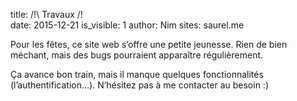 title: /!\ Travaux /!\
date: 2015-12-21
is_visible: 1
author: Nim
sites: saurel.me

Pour les fêtes, ce site web s’offre une petite jeunesse. Rien de bien méchant, mais des bugs pourraient apparaître régulièrement.

Ça avance bon train, mais il manque quelques fonctionnalités (l’authentification…). N’hésitez pas à me contacter au besoin :)
